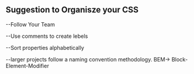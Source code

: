 ## Suggestion to Organisze your CSS

--Follow Your Team

--Use comments to create lebels

 --Sort properties alphabetically  <!--  ABCSS --> 

--larger projects follow a naming convention
methodology. BEM-> Block-Element-Modifier
